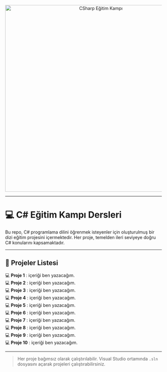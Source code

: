 <!-- Başlık Görseli -->
<p align="center">
  <img src="https://raw.githubusercontent.com/Abdulsametok/CSharpEgitimKampi/main/.github/assets/csharp-banner.png" alt="CSharp Eğitim Kampı" width="600"/>
</p>

---

# 💻 C# Eğitim Kampı Dersleri

Bu repo, C# programlama dilini öğrenmek isteyenler için oluşturulmuş bir dizi eğitim projesini içermektedir. Her proje, temelden ileri seviyeye doğru C# konularını kapsamaktadır.

---

## 💾 Projeler Listesi

💻 **Proje 1** : içeriği ben yazacağım.  
💻 **Proje 2** : içeriği ben yazacağım.  
💻 **Proje 3** : içeriği ben yazacağım.  
💻 **Proje 4** : içeriği ben yazacağım.  
💻 **Proje 5** : içeriği ben yazacağım.  
💻 **Proje 6** : içeriği ben yazacağım.  
💻 **Proje 7** : içeriği ben yazacağım.  
💻 **Proje 8** : içeriği ben yazacağım.  
💻 **Proje 9** : içeriği ben yazacağım.  
💻 **Proje 10** : içeriği ben yazacağım.

---

> Her proje bağımsız olarak çalıştırılabilir. Visual Studio ortamında `.sln` dosyasını açarak projeleri çalıştırabilirsiniz.

